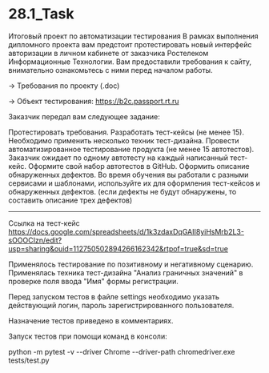 # 28.1_Task
Итоговый проект по автоматизации тестирования
В рамках выполнения дипломного проекта вам предстоит протестировать новый интерфейс авторизации в личном кабинете от заказчика Ростелеком Информационные Технологии. Вам предоставили требования к сайту, внимательно ознакомьтесь с ними перед началом работы. 

→ Требования по проекту (.doc)

→ Объект тестирования: https://b2c.passport.rt.ru

Заказчик передал вам следующее задание:

Протестировать требования.
Разработать тест-кейсы (не менее 15). Необходимо применить несколько техник тест-дизайна.
Провести автоматизированное тестирование продукта (не менее 15 автотестов). Заказчик ожидает по одному автотесту на каждый написанный тест-кейс. Оформите свой набор автотестов в GitHub.
Оформить описание обнаруженных дефектов. Во время обучения вы работали с разными сервисами и шаблонами, используйте их для оформления тест-кейсов и обнаруженных дефектов. (если дефекты не будут обнаружены, то составить описание трех дефектов)
__________________________________
Ссылка на тест-кейс
https://docs.google.com/spreadsheets/d/1k3zdaxDqGAII8yiHsMrb2L3-sOOOCIzn/edit?usp=sharing&ouid=112750502894266162342&rtpof=true&sd=true

Применялось тестирование по позитивному и негативному сценарию. Применялась техника тест-дизайна  "Анализ граничных значений" в проверке поля ввода "Имя" формы регистрации.

Перед запуском тестов в файле settings необходимо указать действующий логин, пароль зарегистрированного пользователя.

Назначение тестов приведено в комментариях.

Запуск тестов при помощи команд в консоли:

python -m pytest -v --driver Chrome --driver-path chromedriver.exe tests/test.py



